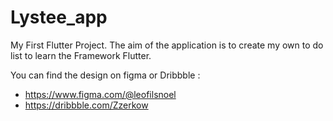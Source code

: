 # Lystee_app
My First Flutter Project. The aim of the application is to create my own to do list to learn the Framework Flutter.

You can find the design on figma or Dribbble :
- https://www.figma.com/@leofilsnoel
- https://dribbble.com/Zzerkow

